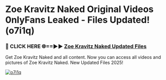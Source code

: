 # Zoe Kravitz Naked Original Videos 0nlyFans Leaked - Files Updated! (o7i1q)

<h3>🔴 CLICK HERE 🌐==►► <a href="https://tinyurl.com/up5wt9bj" rel="nofollow">Zoe Kravitz Naked Updated Files</a></h3>

Get Zoe Kravitz Naked and all content. Now you can access all videos and pictures of Zoe Kravitz Naked. New Updated Files 2025!

[![o7i1q](https://i.imgur.com/ABiUzMV.gif)](https://tinyurl.com/up5wt9bj)
